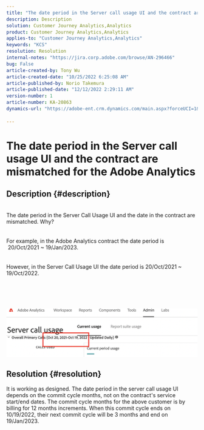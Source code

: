 ```yaml
---
title: "The date period in the Server call usage UI and the contract are mismatched for the Adobe Analytics"
description: Description
solution: Customer Journey Analytics,Analytics
product: Customer Journey Analytics,Analytics
applies-to: "Customer Journey Analytics,Analytics"
keywords: "KCS"
resolution: Resolution
internal-notes: "https://jira.corp.adobe.com/browse/AN-296466"
bug: False
article-created-by: Tony Wu
article-created-date: "10/25/2022 6:25:08 AM"
article-published-by: Norio Takemura
article-published-date: "12/12/2022 2:29:11 AM"
version-number: 1
article-number: KA-20863
dynamics-url: "https://adobe-ent.crm.dynamics.com/main.aspx?forceUCI=1&pagetype=entityrecord&etn=knowledgearticle&id=578a78bc-2d54-ed11-bba2-6045bd006b4b"

---
```

# The date period in the Server call usage UI and the contract are mismatched for the Adobe Analytics

## Description {#description}

<br>The date period in the Server Call Usage UI and the date in the contract are mismatched. Why?<br><br>
<br>For example, in the Adobe Analytics contract the date period is  20/Oct/2021 ~ 19/Jan/2023.<br><br>
<br>However, in the Server Call Usage UI the date period is 20/Oct/2021 ~ 19/Oct/2022.<br><br> <br><br> <br><br>![](assets/___1c772bee-2e54-ed11-bba2-6045bd006b4b___.png)<br>

## Resolution {#resolution}


It is working as designed.
The date period in the server call usage UI depends on the commit cycle months, not on the contract's service start/end dates.
The commit cycle months for the above customer is by billing for 12 months increments.
When this commit cycle ends on 10/19/2022, their next commit cycle will be 3 months and end on 19/Jan/2023.
